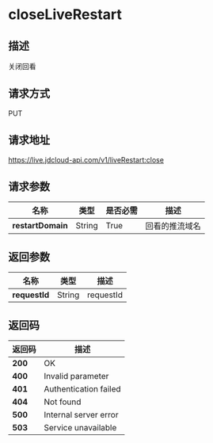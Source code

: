# closeLiveRestart


## 描述
关闭回看

## 请求方式
PUT

## 请求地址
https://live.jdcloud-api.com/v1/liveRestart:close


## 请求参数
|名称|类型|是否必需|描述|
|---|---|---|---|
|**restartDomain**|String|True|回看的推流域名|


## 返回参数
|名称|类型|描述|
|---|---|---|
|**requestId**|String|requestId|


## 返回码
|返回码|描述|
|---|---|
|**200**|OK|
|**400**|Invalid parameter|
|**401**|Authentication failed|
|**404**|Not found|
|**500**|Internal server error|
|**503**|Service unavailable|
